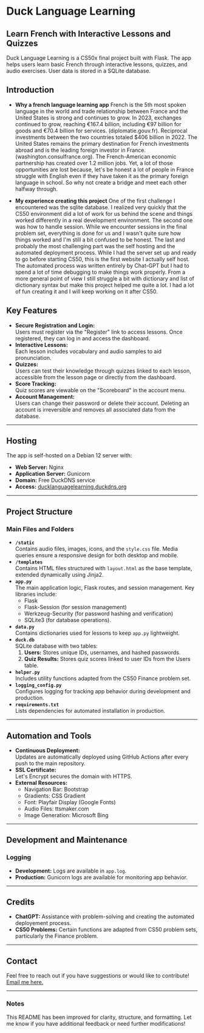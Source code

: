 # Duck Language Learning  
## Learn French with Interactive Lessons and Quizzes  

Duck Language Learning is a CS50x final project built with Flask. The app helps users learn basic French through interactive lessons, quizzes, and audio exercises. User data is stored in a SQLite database.

## Introduction
 
 - **Why a french language learning app**
 French is the 5th most spoken language in the world and trade relationship between France and the United States is strong and continues to grow.
 In 2023, exchanges continued to grow, reaching €167.4 billion, including €97 billion for goods and €70.4 billion for services. (diplomatie.gouv.fr). Reciprocal investments between the two countries totaled $406 billion in 2022. The United States remains the primary destination for French investments abroad and is the leading foreign investor in France. (washington.consulfrance.org). The French-American economic partnership has created over 1.2 million jobs. Yet, a lot of those opportunities are lost because, let's be honest a lot of people in France struggle with English even if they have taken it as the primary foreign language in school. So why not create a bridge and meet each other halfway through.

 - **My experience creating this project**
 One of the first challenge I encountered was the sqlite database. I realized very quickly that the CS50 environment did a lot of work for us behind the scene and things worked differently in a real development environment. The second one was how to handle session. While we encounter sessions in the final problem set, everything is done for us and I wasn't quite sure how things worked and I'm still a bit confused to be honest. The last and probably the most challenging part was the self hosting and the automated deployment process. While I had the server set up and ready to go before starting CS50, this is the first website I actually self host. The automated process was written entirely by Chat-GPT but I had to spend a lot of time debugging to make things work properly. From a more general point of view I still struggle a bit with dictionary and list of dictionary syntax but make this project helped me quite a lot. I had a lot of fun creating it and I will keep working on it after CS50.
    

## Key Features  

- **Secure Registration and Login:**  
  Users must register via the "Register" link to access lessons. Once registered, they can log in and access the dashboard.  
- **Interactive Lessons:**  
  Each lesson includes vocabulary and audio samples to aid pronunciation.  
- **Quizzes:**  
  Users can test their knowledge through quizzes linked to each lesson, accessible from the lesson page or directly from the dashboard.  
- **Score Tracking:**  
  Quiz scores are viewable on the "Scoreboard" in the account menu.  
- **Account Management:**  
  Users can change their password or delete their account. Deleting an account is irreversible and removes all associated data from the database.  

---

## Hosting  

The app is self-hosted on a Debian 12 server with:  
- **Web Server:** Nginx  
- **Application Server:** Gunicorn  
- **Domain:** Free DuckDNS service  
- **Access:** [ducklanguagelearning.duckdns.org](http://ducklanguagelearning.duckdns.org)  

---

## Project Structure  

### Main Files and Folders  

- **`/static`**  
  Contains audio files, images, icons, and the `style.css` file. Media queries ensure a responsive design for both desktop and mobile.  
- **`/templates`**  
  Contains HTML files structured with `layout.html` as the base template, extended dynamically using Jinja2.  
- **`app.py`**  
  The main application logic, Flask routes, and session management. Key libraries include:  
  - Flask  
  - Flask-Session (for session management)  
  - Werkzeug-Security (for password hashing and verification)  
  - SQLite3 (for database operations).  
- **`data.py`**  
  Contains dictionaries used for lessons to keep `app.py` lightweight.  
- **`duck.db`**  
  SQLite database with two tables:  
  1. **Users:** Stores unique IDs, usernames, and hashed passwords.  
  2. **Quiz Results:** Stores quiz scores linked to user IDs from the Users table.  
- **`helper.py`**  
  Includes utility functions adapted from the CS50 Finance problem set.  
- **`logging_config.py`**  
  Configures logging for tracking app behavior during development and production.  
- **`requirements.txt`**  
  Lists dependencies for automated installation in production.  

---

## Automation and Tools  

- **Continuous Deployment:**  
  Updates are automatically deployed using GitHub Actions after every push to the main repository.  
- **SSL Certificate:**  
  Let's Encrypt secures the domain with HTTPS.  
- **External Resources:**  
  - Navigation Bar: Bootstrap  
  - Gradients: CSS Gradient  
  - Font: Playfair Display (Google Fonts)  
  - Audio Files: ttsmaker.com  
  - Image Generation: Microsoft Bing  

---

## Development and Maintenance  

### Logging  

- **Development:** Logs are available in `app.log`.  
- **Production:** Gunicorn logs are available for monitoring app behavior.  

---

## Credits  

- **ChatGPT:** Assistance with problem-solving and creating the automated deployement process.  
- **CS50 Problems:** Certain functions are adapted from CS50 problem sets, particularly the Finance problem.  

---

## Contact  

Feel free to reach out if you have suggestions or would like to contribute!  
[Email me here.](mailto:ludovic.brot@gmail.com)  

---  

### Notes  

This README has been improved for clarity, structure, and formatting. Let me know if you have additional feedback or need further modifications!  
